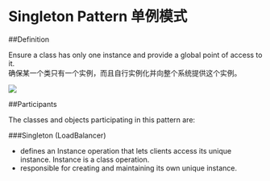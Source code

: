 # Singleton Pattern 单例模式
##Definition

Ensure a class has only one instance and provide a global point of access to it.
<br>确保某一个类只有一个实例，而且自行实例化并向整个系统提供这个实例。

![](https://github.com/QianMo/Unity-Design-Pattern/blob/master/UML_Picture/singleton.gif)


##Participants

The classes and objects participating in this pattern are:

###Singleton   (LoadBalancer)
* defines an Instance operation that lets clients access its unique instance. Instance is a class operation.
* responsible for creating and maintaining its own unique instance.

